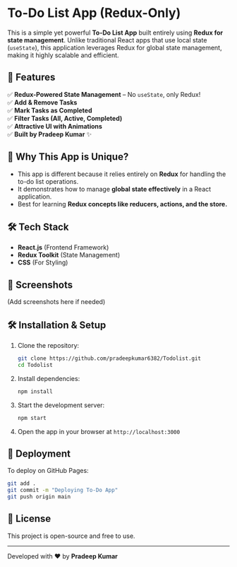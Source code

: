 # To-Do List App (Redux-Only)

This is a simple yet powerful **To-Do List App** built entirely using **Redux for state management**. Unlike traditional React apps that use local state (`useState`), this application leverages Redux for global state management, making it highly scalable and efficient.

## 🚀 Features

✅ **Redux-Powered State Management** – No `useState`, only Redux!  
✅ **Add & Remove Tasks**  
✅ **Mark Tasks as Completed**  
✅ **Filter Tasks (All, Active, Completed)**  
✅ **Attractive UI with Animations**  
✅ **Built by Pradeep Kumar** ✨

## 🎨 Why This App is Unique?

- This app is different because it relies entirely on **Redux** for handling the to-do list operations.
- It demonstrates how to manage **global state effectively** in a React application.
- Best for learning **Redux concepts like reducers, actions, and the store.**

## 🛠 Tech Stack

- **React.js** (Frontend Framework)
- **Redux Toolkit** (State Management)
- **CSS** (For Styling)

## 📸 Screenshots
(Add screenshots here if needed)

## 🛠 Installation & Setup

1. Clone the repository:
   ```bash
   git clone https://github.com/pradeepkumar6382/Todolist.git
   cd Todolist
   ```
2. Install dependencies:
   ```bash
   npm install
   ```
3. Start the development server:
   ```bash
   npm start
   ```
4. Open the app in your browser at `http://localhost:3000`

## 🚀 Deployment

To deploy on GitHub Pages:
```bash
git add .
git commit -m "Deploying To-Do App"
git push origin main
```

## 📝 License
This project is open-source and free to use.

---
Developed with ❤️ by **Pradeep Kumar**

